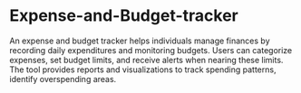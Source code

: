 # Expense-and-Budget-tracker
An expense and budget tracker helps individuals manage finances by recording daily expenditures and monitoring budgets. Users can categorize expenses, set budget limits, and receive alerts when nearing these limits. The tool provides reports and visualizations to track spending patterns, identify overspending areas.
